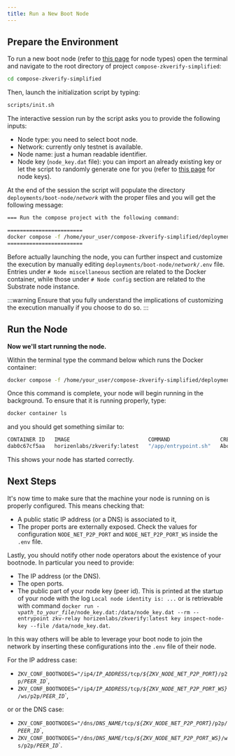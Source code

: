 ```yaml
---
title: Run a New Boot Node
---
```


## Prepare the Environment

To run a new boot node (refer to [this page](../01-getting_started.md#node-types.md) for node types) open the terminal and navigate to the root directory of project `compose-zkverify-simplified`:

```bash
cd compose-zkverify-simplified
```

Then, launch the initialization script by typing:

```bash
scripts/init.sh
```

The interactive session run by the script asks you to provide the following inputs:

- Node type: you need to select boot node.
- Network: currently only testnet is available.
- Node name: just a human readable identifier.
- Node key (`node_key.dat` file): you can import an already existing key or let the script to randomly generate one for you (refer to [this page](./01-getting_started_docker.md) for node keys).

At the end of the session the script will populate the directory `deployments/boot-node/`*`network`* with the proper files and you will get the following message:

```bash
=== Run the compose project with the following command:

========================
docker compose -f /home/your_user/compose-zkverify-simplified/deployments/boot-node/testnet/docker-compose.yml up -d
========================
```

Before actually launching the node, you can further inspect and customize the execution by manually editing `deployments/boot-node/`*`network`*`/.env` file. Entries under `# Node miscellaneous` section are related to the Docker container, while those under `# Node config` section are related to the Substrate node instance.

:::warning
Ensure that you fully understand the implications of customizing the execution manually if you choose to do so.
:::

## Run the Node

**Now we'll start running the node.**

Within the terminal type the command below which runs the Docker container:

```bash
docker compose -f /home/your_user/compose-zkverify-simplified/deployments/boot-node/testnet/docker-compose.yml up -d
```

Once this command is complete, your node will begin running in the background.  To ensure that it is running properly, type:

```bash
docker container ls
```

and you should get something similar to:

```bash
CONTAINER ID   IMAGE                         COMMAND                CREATED              STATUS              NAMES
dab0c67cf5aa   horizenlabs/zkverify:latest   "/app/entrypoint.sh"   About a minute ago   Up About a minute   boot-node
```

This shows your node has started correctly.

## Next Steps

It's now time to make sure that the machine your node is running on is properly configured.  This means checking that:

- A public static IP address (or a DNS) is associated to it,
- The proper ports are externally exposed.  Check the values for configuration `NODE_NET_P2P_PORT` and `NODE_NET_P2P_PORT_WS` inside the `.env` file.

Lastly, you should notify other node operators about the existence of your bootnode.  In particular you need to provide:

- The IP address (or the DNS).
- The open ports.
- The public part of your node key (peer id).  This is printed at the startup of your node with the log `Local node identity is: ...` or is retrievable with command `docker run -v`*`path_to_your_file`*`/node_key.dat:/data/node_key.dat --rm --entrypoint zkv-relay horizenlabs/zkverify:latest key inspect-node-key --file /data/node_key.dat`.

In this way others will be able to leverage your boot node to join the network by inserting these configurations into the `.env` file of their node.

For the IP address case:

- `ZKV_CONF_BOOTNODES="/ip4/`*`IP_ADDRESS`*`/tcp/`*`${ZKV_NODE_NET_P2P_PORT}`*`/p2p/`*`PEER_ID`*`,
- `ZKV_CONF_BOOTNODES="/ip4/`*`IP_ADDRESS`*`/tcp/`*`${ZKV_NODE_NET_P2P_PORT_WS}`*`/ws/p2p/`*`PEER_ID`*`,

or or the DNS case:

- `ZKV_CONF_BOOTNODES="/dns/`*`DNS_NAME`*`/tcp/`*`${ZKV_NODE_NET_P2P_PORT}`*`/p2p/`*`PEER_ID`*`,
- `ZKV_CONF_BOOTNODES="/dns/`*`DNS_NAME`*`/tcp/`*`${ZKV_NODE_NET_P2P_PORT_WS}`*`/ws/p2p/`*`PEER_ID`*`.
